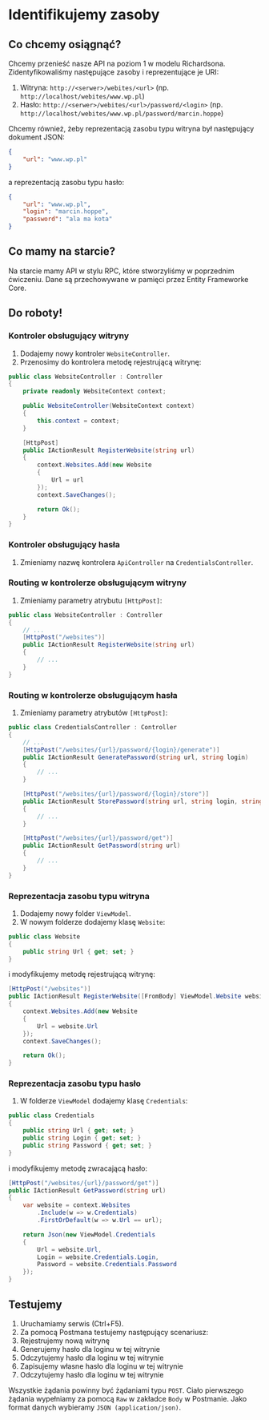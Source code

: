 # Identifikujemy zasoby

## Co chcemy osiągnąć?

Chcemy przenieść nasze API na poziom 1 w modelu Richardsona. Zidentyfikowaliśmy następujące zasoby i reprezentujące je URI:

1. Witryna: `http://<serwer>/webites/<url>` (np. `http://localhost/webites/www.wp.pl`)
2. Hasło: `http://<serwer>/webites/<url>/password/<login>` (np. `http://localhost/webites/www.wp.pl/password/marcin.hoppe`)

Chcemy również, żeby reprezentacją zasobu typu witryna był następujący dokument JSON:

```json
{
    "url": "www.wp.pl"
}
```

a reprezentacją zasobu typu hasło:

```json
{
    "url": "www.wp.pl",
    "login": "marcin.hoppe",
    "password": "ala ma kota"
}
```

## Co mamy na starcie?

Na starcie mamy API w stylu RPC, które stworzyliśmy w poprzednim ćwiczeniu. Dane są przechowywane w pamięci przez Entity Frameworke Core.

## Do roboty!

### Kontroler obsługujący witryny

1. Dodajemy nowy kontroler `WebsiteController`.
1. Przenosimy do kontrolera metodę rejestrującą witrynę:

```csharp
public class WebsiteController : Controller
{
    private readonly WebsiteContext context;

    public WebsiteController(WebsiteContext context)
    {
        this.context = context;
    }

    [HttpPost]
    public IActionResult RegisterWebsite(string url)
    {
        context.Websites.Add(new Website
        {
            Url = url
        });
        context.SaveChanges();

        return Ok();
    }
}
```

### Kontroler obsługujący hasła

1. Zmieniamy nazwę kontrolera `ApiController` na `CredentialsController`.

### Routing w kontrolerze obsługującym witryny

1. Zmieniamy parametry atrybutu `[HttpPost]`:

```csharp
public class WebsiteController : Controller
{
    // ...
    [HttpPost("/websites")]
    public IActionResult RegisterWebsite(string url)
    {
        // ...
    }
}
```

### Routing w kontrolerze obsługującym hasła

1. Zmieniamy parametry atrybutów `[HttpPost]`:

```csharp
public class CredentialsController : Controller
{
    // ...
    [HttpPost("/websites/{url}/password/{login}/generate")]
    public IActionResult GeneratePassword(string url, string login)
    {
        // ...
    }

    [HttpPost("/websites/{url}/password/{login}/store")]
    public IActionResult StorePassword(string url, string login, string password)
    {
        // ...
    }

    [HttpPost("/websites/{url}/password/get")]
    public IActionResult GetPassword(string url)
    {
        // ...
    }
}
```

### Reprezentacja zasobu typu witryna

1. Dodajemy nowy folder `ViewModel`.
1. W nowym folderze dodajemy klasę `Website`:

```csharp
public class Website
{
    public string Url { get; set; }
}
```

i modyfikujemy metodę rejestrującą witrynę:

```csharp
[HttpPost("/websites")]
public IActionResult RegisterWebsite([FromBody] ViewModel.Website website)
{
    context.Websites.Add(new Website
    {
        Url = website.Url
    });
    context.SaveChanges();

    return Ok();
}
```

### Reprezentacja zasobu typu hasło

1. W folderze `ViewModel` dodajemy klasę `Credentials`:

```csharp
public class Credentials
{
    public string Url { get; set; }
    public string Login { get; set; }
    public string Password { get; set; }
}
```

i modyfikujemy metodę zwracającą hasło:

```csharp
[HttpPost("/websites/{url}/password/get")]
public IActionResult GetPassword(string url)
{
    var website = context.Websites
        .Include(w => w.Credentials)
        .FirstOrDefault(w => w.Url == url);

    return Json(new ViewModel.Credentials
    {
        Url = website.Url,
        Login = website.Credentials.Login,
        Password = website.Credentials.Password
    });
}
```

## Testujemy

1. Uruchamiamy serwis (Ctrl+F5).
1. Za pomocą Postmana testujemy następujący scenariusz:
  1. Rejestrujemy nową witrynę
  1. Generujemy hasło dla loginu w tej witrynie
  1. Odczytujemy hasło dla loginu w tej witrynie
  1. Zapisujemy własne hasło dla loginu w tej witrynie
  1. Odczytujemy hasło dla loginu w tej witrynie

Wszystkie żądania powinny być żądaniami typu `POST`. Ciało pierwszego żądania wypełniamy za pomocą `Raw` w zakładce `Body` w Postmanie. Jako format danych wybieramy `JSON (application/json)`.
